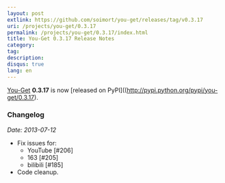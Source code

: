 ```yaml
---
layout: post
extlink: https://github.com/soimort/you-get/releases/tag/v0.3.17
uri: /projects/you-get/0.3.17
permalink: /projects/you-get/0.3.17/index.html
title: You-Get 0.3.17 Release Notes
category:
tag:
description:
disqus: true
lang: en
---
```


[You-Get](https://www.soimort.org/you-get) __0.3.17__ is now [released on PyPI]((http://pypi.python.org/pypi/you-get/0.3.17).

### Changelog

*Date: 2013-07-12*

* Fix issues for:
    - YouTube [#206]
    - 163 [#205]
    - bilibili [#185]
* Code cleanup.

